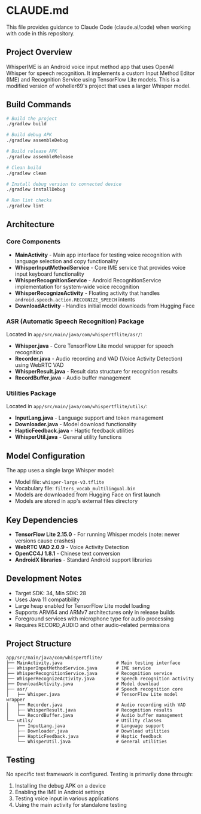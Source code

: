 # CLAUDE.md

This file provides guidance to Claude Code (claude.ai/code) when working with code in this repository.

## Project Overview

WhisperIME is an Android voice input method app that uses OpenAI Whisper for speech recognition. It implements a custom Input Method Editor (IME) and Recognition Service using TensorFlow Lite models. This is a modified version of woheller69's project that uses a larger Whisper model.

## Build Commands

```bash
# Build the project
./gradlew build

# Build debug APK
./gradlew assembleDebug

# Build release APK  
./gradlew assembleRelease

# Clean build
./gradlew clean

# Install debug version to connected device
./gradlew installDebug

# Run lint checks
./gradlew lint
```

## Architecture

### Core Components

- **MainActivity** - Main app interface for testing voice recognition with language selection and copy functionality
- **WhisperInputMethodService** - Core IME service that provides voice input keyboard functionality
- **WhisperRecognitionService** - Android RecognitionService implementation for system-wide voice recognition
- **WhisperRecognizeActivity** - Floating activity that handles `android.speech.action.RECOGNIZE_SPEECH` intents
- **DownloadActivity** - Handles initial model downloads from Hugging Face

### ASR (Automatic Speech Recognition) Package

Located in `app/src/main/java/com/whispertflite/asr/`:

- **Whisper.java** - Core TensorFlow Lite model wrapper for speech recognition
- **Recorder.java** - Audio recording and VAD (Voice Activity Detection) using WebRTC VAD
- **WhisperResult.java** - Result data structure for recognition results
- **RecordBuffer.java** - Audio buffer management

### Utilities Package

Located in `app/src/main/java/com/whispertflite/utils/`:

- **InputLang.java** - Language support and token management
- **Downloader.java** - Model download functionality
- **HapticFeedback.java** - Haptic feedback utilities
- **WhisperUtil.java** - General utility functions

## Model Configuration

The app uses a single large Whisper model:
- Model file: `whisper-large-v3.tflite`
- Vocabulary file: `filters_vocab_multilingual.bin`
- Models are downloaded from Hugging Face on first launch
- Models are stored in app's external files directory

## Key Dependencies

- **TensorFlow Lite 2.15.0** - For running Whisper models (note: newer versions cause crashes)
- **WebRTC VAD 2.0.9** - Voice Activity Detection
- **OpenCC4J 1.8.1** - Chinese text conversion
- **AndroidX libraries** - Standard Android support libraries

## Development Notes

- Target SDK: 34, Min SDK: 28
- Uses Java 11 compatibility
- Large heap enabled for TensorFlow Lite model loading
- Supports ARM64 and ARMv7 architectures only in release builds
- Foreground services with microphone type for audio processing
- Requires RECORD_AUDIO and other audio-related permissions

## Project Structure

```
app/src/main/java/com/whispertflite/
├── MainActivity.java                    # Main testing interface
├── WhisperInputMethodService.java       # IME service
├── WhisperRecognitionService.java       # Recognition service
├── WhisperRecognizeActivity.java        # Speech recognition activity
├── DownloadActivity.java                # Model download
├── asr/                                 # Speech recognition core
│   ├── Whisper.java                     # TensorFlow Lite model wrapper
│   ├── Recorder.java                    # Audio recording with VAD
│   ├── WhisperResult.java               # Recognition results
│   └── RecordBuffer.java                # Audio buffer management
└── utils/                               # Utility classes
    ├── InputLang.java                   # Language support
    ├── Downloader.java                  # Download utilities
    ├── HapticFeedback.java              # Haptic feedback
    └── WhisperUtil.java                 # General utilities
```

## Testing

No specific test framework is configured. Testing is primarily done through:
1. Installing the debug APK on a device
2. Enabling the IME in Android settings
3. Testing voice input in various applications
4. Using the main activity for standalone testing